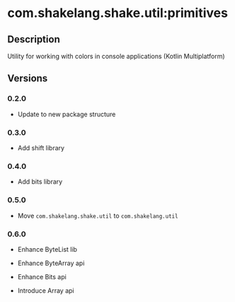 # com.shakelang.shake.util:primitives

## Description

Utility for working with colors in console applications (Kotlin Multiplatform)

## Versions

### 0.2.0

* Update to new package structure

### 0.3.0

* Add shift library

### 0.4.0

* Add bits library

### 0.5.0

* Move `com.shakelang.shake.util` to `com.shakelang.util`

### 0.6.0

* Enhance ByteList lib

* Enhance ByteArray api

* Enhance Bits api

* Introduce Array<Byte> api